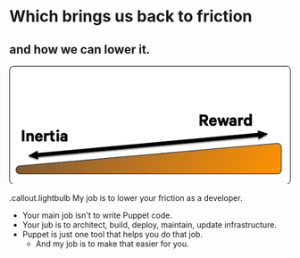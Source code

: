 <!SLIDE >
# Which brings us back to friction
## and how we can lower it.

![.omnigraffle Upgrade ramp](/_images/upgrade_ramp2.png)

.callout.lightbulb My job is to lower your friction as a developer.

* Your main job isn't to write Puppet code.
* Your jub is to architect, build, deploy, maintain, update infrastructure.
* Puppet is just one tool that helps you do that job.
    * And my job is to make that easier for you.
